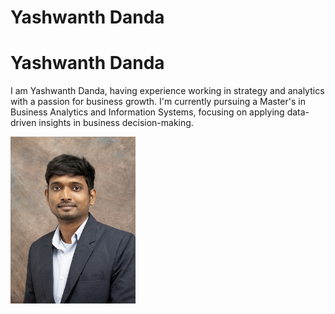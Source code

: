 # Yashwanth Danda

# Yashwanth Danda

I am Yashwanth Danda, having experience working in strategy and analytics with a passion for business growth. I'm currently pursuing a Master's in Business Analytics and Information Systems, focusing on applying data-driven insights in business decision-making.

<img src="yashwanth-image.jpg" alt="Yashwanth's Image" width="200"/>
